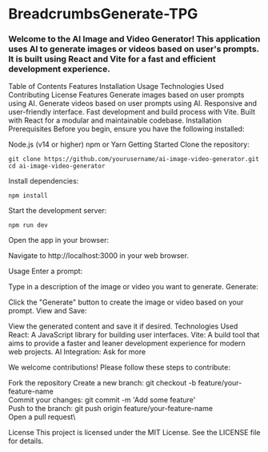 # BreadcrumbsGenerate-TPG
### Welcome to the AI Image and Video Generator! This application uses AI to generate images or videos based on user's prompts. It is built using React and Vite for a fast and efficient development experience.

Table of Contents
Features
Installation
Usage
Technologies Used
Contributing
License
Features
Generate images based on user prompts using AI.
Generate videos based on user prompts using AI.
Responsive and user-friendly interface.
Fast development and build process with Vite.
Built with React for a modular and maintainable codebase.
Installation
Prerequisites
Before you begin, ensure you have the following installed:

Node.js (v14 or higher)
npm or Yarn
Getting Started
Clone the repository:

```
git clone https://github.com/yourusername/ai-image-video-generator.git
cd ai-image-video-generator
```
Install dependencies:

```
npm install
```
Start the development server:

```
npm run dev
```
Open the app in your browser:

Navigate to http://localhost:3000 in your web browser.

Usage
Enter a prompt:

Type in a description of the image or video you want to generate.
Generate:

Click the "Generate" button to create the image or video based on your prompt.
View and Save:

View the generated content and save it if desired.
Technologies Used
React: A JavaScript library for building user interfaces.
Vite: A build tool that aims to provide a faster and leaner development experience for modern web projects.
AI Integration: Ask for more

We welcome contributions! Please follow these steps to contribute:

Fork the repository
Create a new branch: git checkout -b feature/your-feature-name\
Commit your changes: git commit -m 'Add some feature'\
Push to the branch: git push origin feature/your-feature-name\
Open a pull request\

License
This project is licensed under the MIT License. See the LICENSE file for details.
